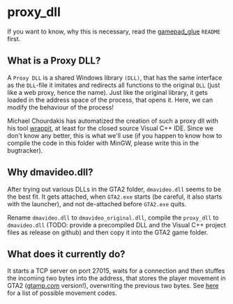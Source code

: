 # proxy_dll
If you want to know, why this is necessary, read the [gamepad_glue](https://github.com/Bytewerk/gta2-hackers-remix/tree/master/gamepad_glue) `README` first.
## What is a Proxy DLL?

A `Proxy DLL` is a shared Windows library `(DLL)`, that has the same interface as the `DLL`-file it imitates and redirects all functions to the original `DLL` (just like a web proxy, hence the name). Just like the original library, it gets loaded in the address space of the process, that opens it. Here, we can modify the behaviour of the process!

Michael Chourdakis has automatized the creation of such a proxy dll with his tool [wrappit](http://www.codeproject.com/Articles/16541/Create-your-Proxy-DLLs-automatically), at least for the closed source Visual C++ IDE. Since we don't know any better, this is what we'll use (if you happen to know how to compile the code in this folder with MinGW, please write this in the bugtracker).

## Why dmavideo.dll?
After trying out various DLLs in the GTA2 folder, `dmavideo.dll` seems to be the best fit. It gets attached, when `GTA2.exe` starts (be careful, it also starts with the launcher), and not de-attached before `GTA2.exe` quits.

Rename `dmavideo.dll` to `dmavideo_original.dll`, compile the `proxy_dll` to `dmavideo.dll` (TODO: provide a precompiled DLL and the Visual C++ project files as release on github) and then copy it into the GTA2 game folder.

## What does it currently do?
It starts a TCP server on port 27015, waits for a connection and then stuffes the incoming two bytes into the address, that stores the player movement in GTA2 ([gtamp.com](http://gtamp.com/gta2/) version!), overwriting the previous two bytes. See [here](https://github.com/Bytewerk/gta2-hackers-remix/blob/master/gamepad_glue/sdl_controller_code/gta2_controls.h) for a list of possible movement codes.


